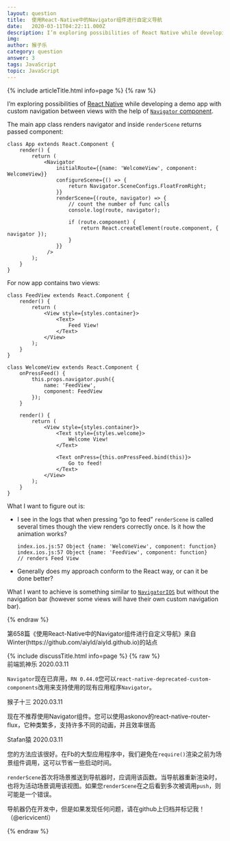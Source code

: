 ```yaml
---
layout: question
title:  使用React-Native中的Navigator组件进行自定义导航
date:   2020-03-11T04:22:11.000Z
description: I’m exploring possibilities of React Native while developing a demo app with ...
img: 
author: 猴子乐
category: question
answer: 3
tags: JavaScript
topic: JavaScript
---
```

<div class="article-root">
  <div class="article">
    {% include articleTitle.html info=page %}
    {% raw %}
    <div class="article-content"><p>I’m exploring possibilities of <a href="http://facebook.github.io/react-native" rel="noreferrer">React Native</a> while developing a demo app with custom navigation between views with the help of <a href="http://facebook.github.io/react-native/docs/navigator.html#content" rel="noreferrer"><code>Navigator</code> component</a>.</p>

<p>The main app class renders navigator and inside <code>renderScene</code> returns passed component:</p>

<pre><code>class App extends React.Component {<font></font>
    render() {<font></font>
        return (<font></font>
            &lt;Navigator<font></font>
                initialRoute={{name: 'WelcomeView', component: WelcomeView}}<font></font>
                configureScene={() =&gt; {<font></font>
                    return Navigator.SceneConfigs.FloatFromRight;<font></font>
                }}<font></font>
                renderScene={(route, navigator) =&gt; {<font></font>
                    // count the number of func calls<font></font>
                    console.log(route, navigator); <font></font>
<font></font>
                    if (route.component) {<font></font>
                        return React.createElement(route.component, { navigator });<font></font>
                    }<font></font>
                }}<font></font>
             /&gt;<font></font>
        );<font></font>
    }<font></font>
}<font></font>
</code></pre>

<p>For now app contains two views:</p>

<pre><code>class FeedView extends React.Component {<font></font>
    render() {<font></font>
        return (<font></font>
            &lt;View style={styles.container}&gt;<font></font>
                &lt;Text&gt;<font></font>
                    Feed View!<font></font>
                &lt;/Text&gt;<font></font>
            &lt;/View&gt;<font></font>
        );<font></font>
    }<font></font>
}<font></font>
<font></font>
class WelcomeView extends React.Component {<font></font>
    onPressFeed() {<font></font>
        this.props.navigator.push({<font></font>
            name: 'FeedView',<font></font>
            component: FeedView<font></font>
        });<font></font>
    }<font></font>
<font></font>
    render() {<font></font>
        return (<font></font>
            &lt;View style={styles.container}&gt;<font></font>
                &lt;Text style={styles.welcome}&gt;<font></font>
                    Welcome View!<font></font>
                &lt;/Text&gt;<font></font>
<font></font>
                &lt;Text onPress={this.onPressFeed.bind(this)}&gt;<font></font>
                    Go to feed!<font></font>
                &lt;/Text&gt;<font></font>
            &lt;/View&gt;<font></font>
        );<font></font>
    }<font></font>
}<font></font>
</code></pre>

<p>What I want to figure out is:</p>

<ul>
<li><p>I see in the logs that when pressing “go to feed” <code>renderScene</code> is called several times though the view renders correctly once. Is it how the animation works?</p>

<pre><code>index.ios.js:57 Object {name: 'WelcomeView', component: function}<font></font>
index.ios.js:57 Object {name: 'FeedView', component: function}<font></font>
// renders Feed View<font></font>
</code></pre></li>
<li><p>Generally does my approach conform to the React way, or can it be done better?</p></li>
</ul>

<p>What I want to achieve is something similar to <a href="http://facebook.github.io/react-native/docs/navigatorios.html#content" rel="noreferrer"><code>NavigatorIOS</code></a> but without the navigation bar (however some views will have their own custom navigation bar).</p></div>
    {% endraw %}
  </div>
  <p class="winter_mark">第658篇《使用React-Native中的Navigator组件进行自定义导航》来自Winter(https://github.com/aiyld/aiyld.github.io)的站点</p>
  <div class="discuss-wrapper">
    {% include discussTitle.html info=page %}
    {% raw %}
    <div class="discuss-list">
    <div class="discuss-item">
        <div class="discuss-parent">
          <div class="discuss-meta">
            <span class="discuss-user">前端凯神乐</span>
            <span class="discuss-time">2020.03.11</span>
          </div>
          <div class="discuss-comment"><p><code>Navigator</code><font style="vertical-align: inherit;"><font style="vertical-align: inherit;">现在已弃用，</font></font><code>RN 0.44.0</code><font style="vertical-align: inherit;"><font style="vertical-align: inherit;">您可以</font></font><code>react-native-deprecated-custom-components</code><font style="vertical-align: inherit;"><font style="vertical-align: inherit;">改用来支持</font><font style="vertical-align: inherit;">使用</font><font style="vertical-align: inherit;">的现有应用程序</font></font><code>Navigator</code><font style="vertical-align: inherit;"><font style="vertical-align: inherit;">。</font></font></p></div>
        </div></div><div class="discuss-item">
        <div class="discuss-parent">
          <div class="discuss-meta">
            <span class="discuss-user">猴子十三</span>
            <span class="discuss-time">2020.03.11</span>
          </div>
          <div class="discuss-comment"><p><font style="vertical-align: inherit;"><font style="vertical-align: inherit;">现在不推荐使用Navigator组件。</font><font style="vertical-align: inherit;">您可以使用askonov的react-native-router-flux，它种类繁多，支持许多不同的动画，并且效率很高</font></font></p></div>
        </div></div><div class="discuss-item">
        <div class="discuss-parent">
          <div class="discuss-meta">
            <span class="discuss-user">Stafan猿</span>
            <span class="discuss-time">2020.03.11</span>
          </div>
          <div class="discuss-comment"><p><font style="vertical-align: inherit;"><font style="vertical-align: inherit;">您的方法应该很好。</font><font style="vertical-align: inherit;">在Fb的大型应用程序中，我们避免在</font></font><code>require()</code><font style="vertical-align: inherit;"><font style="vertical-align: inherit;">渲染之前为场景组件</font><font style="vertical-align: inherit;">调用</font><font style="vertical-align: inherit;">，这可以节省一些启动时间。</font></font></p>

<p><font style="vertical-align: inherit;"></font><code>renderScene</code><font style="vertical-align: inherit;"><font style="vertical-align: inherit;">首次将场景推送到导航器时，应调用</font><font style="vertical-align: inherit;">该</font><font style="vertical-align: inherit;">函数。</font><font style="vertical-align: inherit;">当导航器重新渲染时，也将为活动场景调用该视图。</font><font style="vertical-align: inherit;">如果您</font></font><code>renderScene</code><font style="vertical-align: inherit;"><font style="vertical-align: inherit;">在之后</font><font style="vertical-align: inherit;">看到</font><font style="vertical-align: inherit;">多次被调用</font></font><code>push</code><font style="vertical-align: inherit;"><font style="vertical-align: inherit;">，则可能是一个错误。</font></font></p>

<p><font style="vertical-align: inherit;"><font style="vertical-align: inherit;">导航器仍在开发中，但是如果发现任何问题，请在github上归档并标记我！</font><font style="vertical-align: inherit;">（@ericvicenti）</font></font></p></div>
        </div></div>
    </div>
    {% endraw %}
  </div>
<div>
